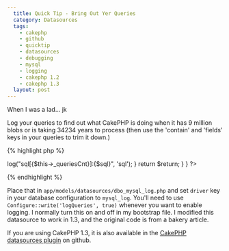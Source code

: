 ```yaml
---
  title: Quick Tip - Bring Out Yer Queries
  category: Datasources
  tags:
    - cakephp
    - github
    - quicktip
    - datasources
    - debugging
    - mysql
    - logging
    - cakephp 1.2
    - cakephp 1.3
  layout: post
---
```


When I was a lad... jk

Log your queries to find out what CakePHP is doing when it has 9 million blobs or is taking 34234 years to process (then use the 'contain' and 'fields' keys in your queries to trim it down.)

{% highlight php %}
<?php
/**
 * MySQL Logging layer for DBO.
 *
 * Original idea by Rainchen
 * Article at: http://bakery.cakephp.org/articles/rainchen/2009/03/09/how-to-debug-as-in-rails
 * PHP versions 4 and 5
 *
 * CakePHP(tm) : Rapid Development Framework (http://cakephp.org)
 * Copyright 2005-2009, Cake Software Foundation, Inc. (http://cakefoundation.org)
 *
 * Licensed under The MIT License
 * Redistributions of files must retain the above copyright notice.
 *
 * @copyright     Copyright 2005-2009, Cake Software Foundation, Inc. (http://cakefoundation.org)
 * @link          http://cakephp.org CakePHP(tm) Project
 * @package       datasources
 * @subpackage    datasources.models.datasources.dbo
 * @since         CakePHP Datasources v 0.2
 * @license       MIT License (http://www.opensource.org/licenses/mit-license.php)
 */

App::import('Datasource', 'DboSource');
App::import('Datasource', 'DboMysql');

/**
 * DBO implementation for the MySQL DBMS with logging enabled.
 *
 * A DboSource adapter for MySQL that enables developers to log queries
 *
 * @package datasources
 * @subpackage datasources.models.datasources.dbo
 */
class DboMysqlLog extends DboMysql {

/**
 * Datasource Description
 *
 * @var string
 */
	public $description = 'MySQL Logging DBO Driver';

/**
 * Log given SQL query.
 *
 * @param string $sql SQL statement
 */
	public function logQuery($sql) {
		$return = parent::logQuery($sql);
		if (Configure::read('logQueries')) {
			$this->log("sql[{$this->_queriesCnt}]:{$sql}", 'sql');
		}
		return $return;
	}
}
?>
{% endhighlight %}

Place that in `app/models/datasources/dbo_mysql_log.php` and set `driver` key in your database configuration to `mysql_log`. You'll need to use `Configure::write('logQueries', true)` whenever you want to enable logging. I normally turn this on and off in my bootstrap file. I modified this datasource to work in 1.3, and the original code is from a bakery article.

If you are using CakePHP 1.3, it is also available in the [CakePHP datasources plugin](https://github.com/cakephp/datasources) on github.